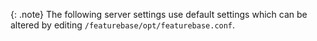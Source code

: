 {: .note}
The following server settings use default settings which can be altered by editing `/featurebase/opt/featurebase.conf`.
